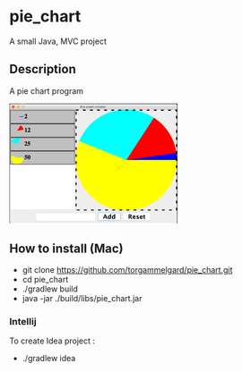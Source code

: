 # pie_chart
A small Java, MVC project

## Description
A pie chart program

<img src="doc/images/pie_chart.png" width=300 />

## How to install (Mac)
- git clone https://github.com/torgammelgard/pie_chart.git
- cd pie_chart
- ./gradlew build
- java -jar ./build/libs/pie_chart.jar

### Intellij
To create Idea project :

- ./gradlew idea 
